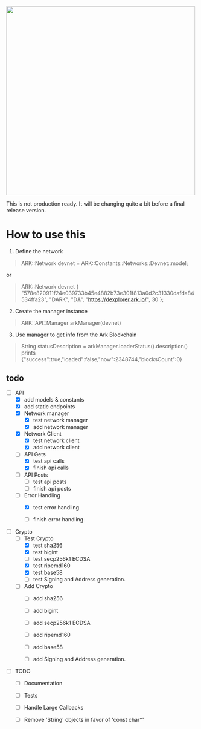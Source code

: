 <img src="https://github.com/sleepdefic1t/ark-cpp/blob/master/ark_cpp_logo.png" width="500px">


This is not production ready.
It will be changing quite a bit before a final release version.


# How to use this

1) Define the network  
>  ARK::Network devnet = ARK::Constants::Networks::Devnet::model;  

or  

> 	ARK::Network devnet { "578e820911f24e039733b45e4882b73e301f813a0d2c31330dafda84534ffa23", "DARK", "DѦ", "https://dexplorer.ark.io/", 30 };  



2) Create the manager instance  
> ARK::API::Manager arkManager(devnet)  

3) Use manager to get info from the Ark Blockchain  
> String statusDescription = arkManager.loaderStatus().description()  
> prints {"success":true,"loaded":false,"now":2348744,"blocksCount":0}  


## todo

- [ ] API
  - [x] add models & constants
  - [x] add static endpoints
  - [x] Network manager
    - [x] test network manager
    - [x] add network manager
  - [X] Network Client
    - [X] test network client
    - [X] add network client
  - [ ] API Gets
    - [X] test api calls
    - [X] finish api calls
  - [ ] API Posts
    - [ ] test api posts
    - [ ] finish api posts
  - [ ] Error Handling
    - [X] test error handling
    - [ ] finish error handling


- [ ] Crypto
  - [ ] Test Crypto
    - [X] test sha256
    - [X] test bigint
    - [ ] test secp256k1 ECDSA
    - [X] test ripemd160
    - [X] test base58
    - [ ] test Signing and Address generation.
  - [ ] Add Crypto
    - [ ] add sha256
    - [ ] add bigint
    - [ ] add secp256k1 ECDSA
    - [ ] add ripemd160
    - [ ] add base58
    - [ ] add Signing and Address generation.


- [ ] TODO
  - [ ] Documentation 
  - [ ] Tests 
  - [ ] Handle Large Callbacks 
  - [ ] Remove 'String' objects in favor of 'const char*'


